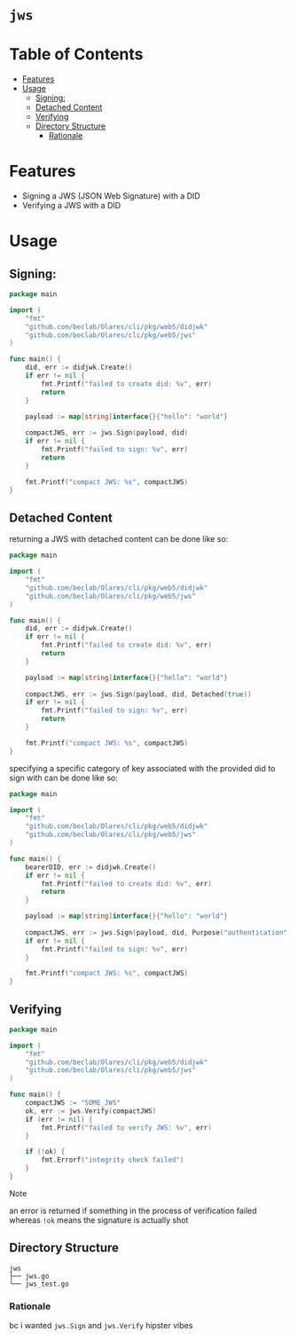 # `jws` <!-- omit in toc -->


# Table of Contents <!-- omit in toc -->
- [Features](#features)
- [Usage](#usage)
  - [Signing:](#signing)
  - [Detached Content](#detached-content)
  - [Verifying](#verifying)
  - [Directory Structure](#directory-structure)
    - [Rationale](#rationale)


# Features
* Signing a JWS (JSON Web Signature) with a DID
* Verifying a JWS with a DID

# Usage

## Signing:

```go
package main

import (
    "fmt"
    "github.com/beclab/Olares/cli/pkg/web5/didjwk"
    "github.com/beclab/Olares/cli/pkg/web5/jws"
)

func main() {	
    did, err := didjwk.Create()
    if err != nil {
        fmt.Printf("failed to create did: %v", err)
        return
    }

    payload := map[string]interface{}{"hello": "world"}
    
    compactJWS, err := jws.Sign(payload, did)
    if err != nil {
        fmt.Printf("failed to sign: %v", err)
        return
    }

    fmt.Printf("compact JWS: %s", compactJWS)
}
```

## Detached Content

returning a JWS with detached content can be done like so:

```go
package main

import (
    "fmt"
    "github.com/beclab/Olares/cli/pkg/web5/didjwk"
    "github.com/beclab/Olares/cli/pkg/web5/jws"
)

func main() {	
    did, err := didjwk.Create()
    if err != nil {
        fmt.Printf("failed to create did: %v", err)
        return
    }

    payload := map[string]interface{}{"hello": "world"}
    
    compactJWS, err := jws.Sign(payload, did, Detached(true))
    if err != nil {
        fmt.Printf("failed to sign: %v", err)
        return
    }

    fmt.Printf("compact JWS: %s", compactJWS)
}
```

specifying a specific category of key associated with the provided did to sign with can be done like so:

```go
package main

import (
    "fmt"
    "github.com/beclab/Olares/cli/pkg/web5/didjwk"
    "github.com/beclab/Olares/cli/pkg/web5/jws"
)

func main() {	
    bearerDID, err := didjwk.Create()
    if err != nil {
        fmt.Printf("failed to create did: %v", err)
        return
    }

    payload := map[string]interface{}{"hello": "world"}
    
    compactJWS, err := jws.Sign(payload, did, Purpose("authentication"))
    if err != nil {
        fmt.Printf("failed to sign: %v", err)
    }

    fmt.Printf("compact JWS: %s", compactJWS)
}
```


## Verifying

```go
package main

import (
    "fmt"
    "github.com/beclab/Olares/cli/pkg/web5/didjwk"
    "github.com/beclab/Olares/cli/pkg/web5/jws"
)

func main() {	
    compactJWS := "SOME_JWS"
    ok, err := jws.Verify(compactJWS)
    if (err != nil) {
        fmt.Printf("failed to verify JWS: %v", err)
    }

    if (!ok) {
        fmt.Errorf("integrity check failed")
    }
}
```

> [!NOTE]
> an error is returned if something in the process of verification failed whereas `!ok` means the signature is actually shot


## Directory Structure

```
jws
├── jws.go
└── jws_test.go
```

### Rationale
bc i wanted `jws.Sign` and `jws.Verify` hipster vibes
